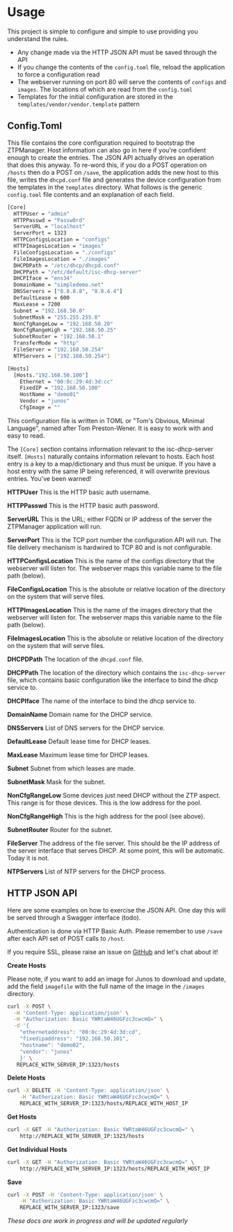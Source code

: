 # Usage

This project is simple to configure and simple to use providing you understand the rules.

- Any change made via the HTTP JSON API must be saved through the API
- If you change the contents of the `config.toml` file, reload the application to force a configuration read
- The webserver running on port 80 will serve the contents of `configs` and `images`. The locations of which are read from the `config.toml`
- Templates for the initial configuration are stored in the `templates/vendor/vendor.template` pattern

## Config.Toml

This file contains the core configuration required to bootstrap the ZTPManager. Host information can also go in here if you're confident enough to create the entries. The JSON API actually drives an operation that does this anyway. To re-word this, if you do a POST operation on `/hosts` then do a POST on `/save`, the application adds the new host to this file, writes the `dhcpd.conf` file and generates the device configuration from the templates in the `templates` directory. What follows is the generic `config.toml` file contents and an explanation of each field.

```bash
[Core]
  HTTPUser = "admin"
  HTTPPasswd = "Passw0rd"
  ServerURL = "localhost"
  ServerPort = 1323
  HTTPConfigsLocation = "configs"
  HTTPImagesLocation = "images"
  FileConfigsLocation = "./configs"
  FileImagesLocation = "./images"
  DHCPDPath = "/etc/dhcp/dhcpd.conf"
  DHCPPath = "/etc/default/isc-dhcp-server"
  DHCPIface = "ens34"
  DomainName = "simpledemo.net"
  DNSServers = ["8.8.8.8", "8.8.4.4"]
  DefaultLease = 600
  MaxLease = 7200
  Subnet = "192.168.50.0"
  SubnetMask = "255.255.255.0"
  NonCfgRangeLow = "192.168.50.20"
  NonCfgRangeHigh = "192.168.50.25"
  SubnetRouter = "192.168.50.1"
  TransferMode = "http"
  FileServer = "192.168.50.254"
  NTPServers = ["192.168.50.254"]

[Hosts]
  [Hosts."192.168.50.100"]
    Ethernet = "00:0c:29:4d:3d:cc"
    FixedIP = "192.168.50.100"
    HostName = "demo01"
    Vendor = "junos"
    CfgImage = ""
```

This configuration file is written in TOML or "Tom's Obvious, Minimal Language", named after Tom Preston-Wener. It is easy to work with and easy to read.

The `[Core]` section contains information relevant to the isc-dhcp-server itself. `[Hosts]` naturally contains information relevant to hosts. Each host entry is a key to a map/dictionary and thus must be unique. If you have a host entry with the same IP being referenced, it will overwrite previous entries. You've been warned!

__HTTPUser__
This is the HTTP basic auth username.

__HTTPPasswd__
This is the HTTP basic auth password.

__ServerURL__
This is the URL; either FQDN or IP address of the server the ZTPManager application will run. 

__ServerPort__
This is the TCP port number the configuration API will run. The file delivery mechanism is hardwired to TCP 80 and is not configurable.

__HTTPConfigsLocation__
This is the name of the configs directory that the webserver will listen for. The webserver maps this variable name to the file path (below).

__FileConfigsLocation__
This is the absolute or relative location of the directory on the system that will serve files.

__HTTPImagesLocation__
This is the name of the images directory that the webserver will listen for. The webserver maps this variable name to the file path (below).

__FileImagesLocation__
This is the absolute or relative location of the directory on the system that will serve files.

__DHCPDPath__
The location of the `dhcpd.conf` file.

__DHCPPath__
The location of the directory which contains the `isc-dhcp-server` file, which contains basic configuration like the interface to bind the dhcp service to.

__DHCPIface__
The name of the interface to bind the dhcp service to.

__DomainName__
Domain name for the DHCP service.

__DNSServers__
List of DNS servers for the DHCP service.

__DefaultLease__
Default lease time for DHCP leases.

__MaxLease__
Maximum lease time for DHCP leases.

__Subnet__
Subnet from which leases are made.

__SubnetMask__
Mask for the subnet.

__NonCfgRangeLow__
Some devices just need DHCP without the ZTP aspect. This range is for those devices. This is the low address for the pool.

__NonCfgRangeHigh__
This is the high address for the pool (see above).

__SubnetRouter__
Router for the subnet.

__FileServer__
The address of the file server. This should be the IP address of the server interface that serves DHCP. At some point, this will be automatic. Today it is not.

__NTPServers__
List of NTP servers for the DHCP process.

## HTTP JSON API

Here are some examples on how to exercise the JSON API. One day this will be served through a Swagger interface (todo).

Authentication is done via HTTP Basic Auth. Please remember to use `/save` after each API set of POST calls to `/host`.

If you require SSL, please raise an issue on [GitHub](https://github.com/networkbootstrap/ztpmanagerassets.git) and let's chat about it!

__Create Hosts__

Please note, if you want to add an image for Junos to download and update, add the field `imagefile` with the full name of the image in the `/images` directory.

```bash
curl -X POST \
  -H 'Content-Type: application/json' \
  -H "Authorization: Basic YWRtaW46UGFzc3cwcmQ=" \
  -d '{
    "ethernetaddress": "00:0c:29:4d:3d:cd",
    "fixedipaddress": "192.168.50.101",
    "hostname": "demo02",
    "vendor": "junos"
    }' \
   REPLACE_WITH_SERVER_IP:1323/hosts
```

__Delete Hosts__

```bash
curl -X DELETE -H 'Content-Type: application/json' \
    -H "Authorization: Basic YWRtaW46UGFzc3cwcmQ=" \
    REPLACE_WITH_SERVER_IP:1323/hosts/REPLACE_WITH_HOST_IP
```

__Get Hosts__

```bash
curl -X GET -H "Authorization: Basic YWRtaW46UGFzc3cwcmQ=" \
    http://REPLACE_WITH_SERVER_IP:1323/hosts
```

__Get Individual Hosts__

```bash
curl -X GET -H "Authorization: Basic YWRtaW46UGFzc3cwcmQ=" \
    http://REPLACE_WITH_SERVER_IP:1323/hosts/REPLACE_WITH_HOST_IP
```

__Save__

```bash
curl -X POST -H 'Content-Type: application/json' \
    -H "Authorization: Basic YWRtaW46UGFzc3cwcmQ=" \
    REPLACE_WITH_SERVER_IP:1323/save
```

*These docs are work in progress and will be updated regularly*
